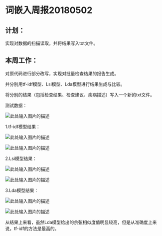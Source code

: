 ﻿# 词嵌入周报20180502


## 计划：

实现对数据的扫描读取，并将结果写入txt文件。

## 本周工作：

对原代码进行部分改写，实现对批量检查结果的报告生成。

并分别用tf-idf模型、Lsi模型、Lda模型进行结果生成与比较。

将分别的结果（包括检查结果、检查建议、疾病描述）写入一个新的txt文件。

测试数据：

![此处输入图片的描述][1]

1.tf-idf模型结果：

![此处输入图片的描述][2]

![此处输入图片的描述][3]

2.Lsi模型结果：

![此处输入图片的描述][4]

![此处输入图片的描述][5]

3.Lda模型结果：

![此处输入图片的描述][6]

![此处输入图片的描述][7]

从结果上来看，虽然Lda模型给出的余弦相似度值明显较高，但是从准确度上来说，tf-idf的方法是最高的。



  
[1]: https://s14.postimg.cc/p2jhh8ug1/20180502175304.png
  
[2]: https://s14.postimg.cc/3svv6hlw1/20180502175410.png
  
[3]: https://s14.postimg.cc/6bhk6phrl/20180502175550.png
  
[4]: https://s14.postimg.cc/fd0oy5s8x/20180502182104.png
  
[5]: https://s14.postimg.cc/ba52llgj5/20180502175847.png
  
[6]: https://s14.postimg.cc/bgnd2d269/20180502182401.png
  
[7]: https://s14.postimg.cc/s0l1oirfl/20180502180548.png
